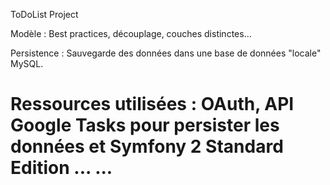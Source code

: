 ToDoList Project


Modèle : Best practices, découplage, couches distinctes...

Persistence : Sauvegarde des données dans une base de données "locale" MySQL.

Ressources utilisées : OAuth, API Google Tasks pour persister les données et Symfony 2 Standard Edition
... ...
========================

